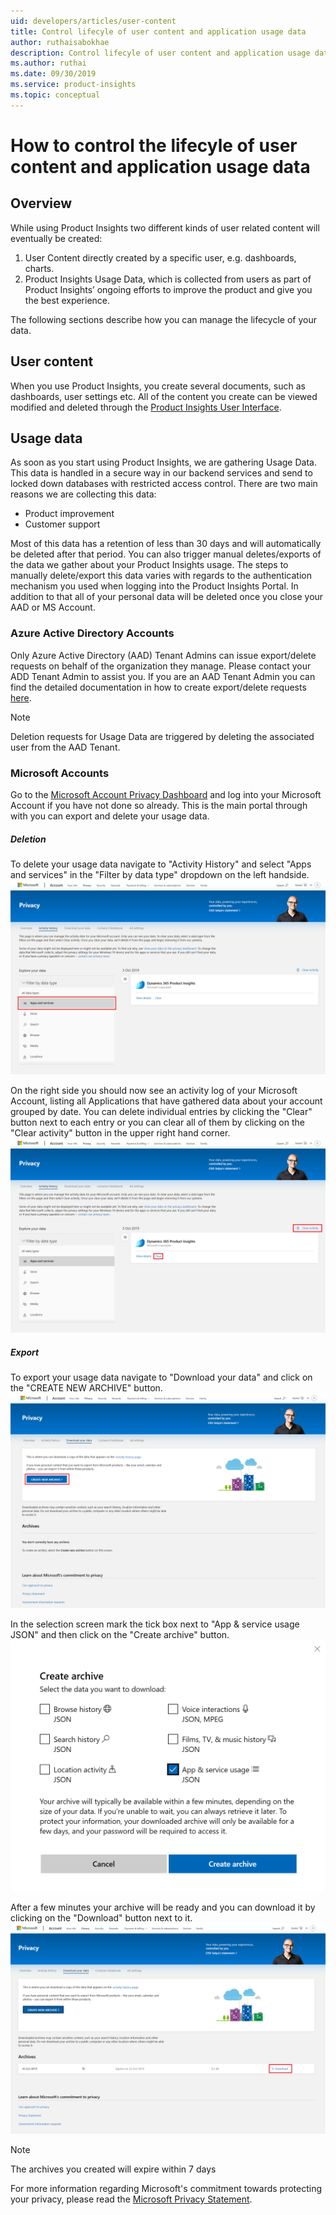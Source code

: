 ```yaml
---
uid: developers/articles/user-content
title: Control lifecyle of user content and application usage data
author: ruthaisabokhae
description: Control lifecyle of user content and application usage data
ms.author: ruthai
ms.date: 09/30/2019
ms.service: product-insights
ms.topic: conceptual
---
```


# How to control the lifecyle of user content and application usage data

## Overview
While using Product Insights two different kinds of user related content will eventually be created: 

1. User Content directly created by a specific user, e.g. dashboards, charts.
2. Product Insights Usage Data, which is collected from users as part of Product Insights’ ongoing efforts to improve the product and give you the best experience.

The following sections describe how you can manage the lifecycle of your data.

## User content
When you use Product Insights, you create several documents, such as dashboards, user settings etc. All of the content you create can be viewed modified and deleted through the [Product Insights User Interface](https://pi.dynamics.com/).

## Usage data
As soon as you start using Product Insights, we are gathering Usage Data. This data is handled in a secure way in our backend services and send to locked down databases with restricted access control. There are two main reasons we are collecting this data: 

* Product improvement 
* Customer support

Most of this data has a retention of less than 30 days and will automatically be deleted after that period. You can also trigger manual deletes/exports of the data we gather about your Product Insights usage. The steps to manually delete/export this data varies with regards to the authentication mechanism you used when logging into the Product Insights Portal. In addition to that all of your personal data will be deleted once you close your AAD or MS Account.

### Azure Active Directory Accounts
Only Azure Active Directory (AAD) Tenant Admins can issue export/delete requests on behalf of the organization they manage. Please contact your ADD Tenant Admin to assist you. If you are an AAD Tenant Admin you can find the detailed documentation in how to create export/delete requests [here](https://docs.microsoft.com/microsoft-365/compliance/gdpr-dsr-azure).

> [!NOTE] 
> Deletion requests for Usage Data are triggered by deleting the associated user from the AAD Tenant.

### Microsoft Accounts
Go to the [Microsoft Account Privacy Dashboard](https://account.microsoft.com/privacy/) and log into your Microsoft Account if you have not done so already.
This is the main portal through with you can export and delete your usage data.

##### Deletion
To delete your usage data navigate to "Activity History" and select "Apps and services" in the "Filter by data type" dropdown on the left handside.
![Select Apps and services](media/PrivacyPortal_marked.png)

On the right side you should now see an activity log of your Microsoft Account, listing all Applications that have gathered data about your account grouped by date.
You can delete individual entries by clicking the "Clear" button next to each entry or you can clear all of them by clicking on the "Clear activity" button in the upper right hand corner.
![Select Clear or Clear activity](media/PrivacyPortal_deletion_marked.png)

##### Export
To export your usage data navigate to "Download your data" and click on the "CREATE NEW ARCHIVE" button.
![Create New Archive](media/MsaExport_marked.png)

In the selection screen mark the tick box next to "App & service usage JSON" and then click on the "Create archive" button.
![Tick App & service usage JSON](media/MsaExportSelection.png)

After a few minutes your archive will be ready and you can download it by clicking on the "Download" button next to it.
![Download Archive](media/MsaExportDownload_marked.png)

> [!NOTE]
 > The archives you created will expire within 7 days

For more information regarding Microsoft's commitment towards protecting your privacy, please read the [Microsoft Privacy Statement](https://privacy.microsoft.com/).

